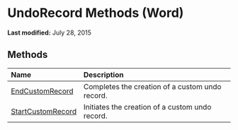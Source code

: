 
# UndoRecord Methods (Word)

 **Last modified:** July 28, 2015


## Methods



|**Name**|**Description**|
|:-----|:-----|
| [EndCustomRecord](af11d231-f799-d592-2bc5-de08030b41e4.md)|Completes the creation of a custom undo record.|
| [StartCustomRecord](cd8d4337-4bbc-1943-6e0a-bc764861e886.md)|Initiates the creation of a custom undo record.|
